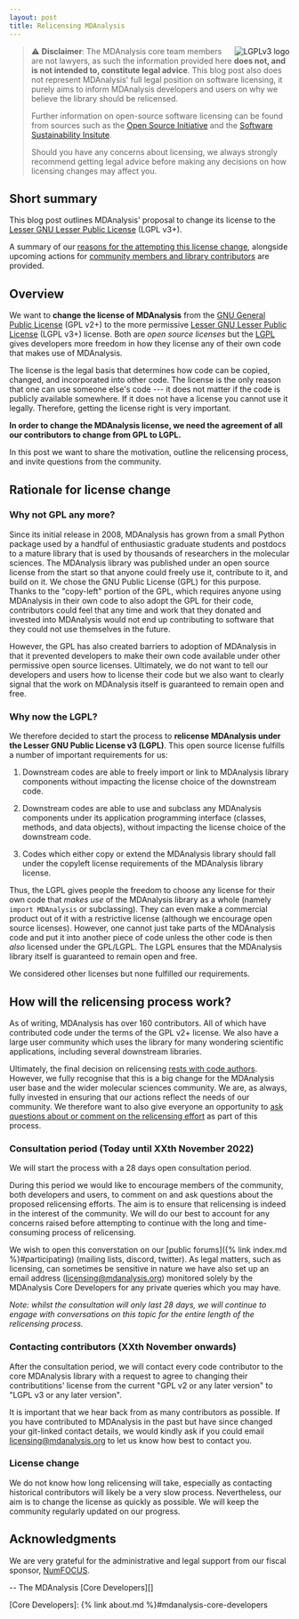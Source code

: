 ```yaml
---
layout: post
title: Relicensing MDAnalysis
---
```


<img src="https://www.gnu.org/graphics/lgplv3-with-text-154x68.png"
title="LGPLv3" alt="LGPLv3 logo" style="float: right"/>

> :warning: **Disclaimer**: The MDAnalysis core team members are not
> lawyers, as such the information provided here __does not, and is not
> intended to, constitute legal advice__. This blog post also does not
> represent MDAnalysis' full legal position on software licensing, it
> purely aims to inform MDAnalysis developers and users on why
> we believe the library should be relicensed.
>
> Further information on open-source software licensing can be found
> from sources such as the [Open Source Initiative][OSI] and the
> [Software Sustainability Insitute][SSI licensing].
>
> Should you have any concerns about licensing, we always strongly
> recommend getting legal advice before making any decisions on how
> licensing changes may affect you.


## Short summary

This blog post outlines MDAnalysis' proposal to change its license
to the [Lesser GNU Lesser Public License][LGPL] (LGPL v3+).

A summary of our [reasons for the attempting this license change](#Rationale-for-changing-licenses), alongside
upcoming actions for [community members and library contributors](#How-will-the-relicensing-process-work?) are provided.


## Overview

We want to **change the license of MDAnalysis** from the [GNU General
Public License][GPLv2] (GPL v2+) to the more permissive [Lesser GNU
Lesser Public License][LGPL] (LGPL v3+) license. Both are *open source
licenses* but the [LGPL][] gives developers more freedom in how they
license any of their own code that makes use of MDAnalysis.

The license is the legal basis that determines how code can be copied,
changed, and incorporated into other code. The license is the only
reason that one can use someone else's code --- it does not matter if
the code is publicly available somewhere. If it does not have a
license you cannot use it legally. Therefore, getting the license
right is very important.

**In order to change the MDAnalysis license, we need the agreement of
all our contributors to change from GPL to LGPL.**

In this post we want to share the motivation, outline the relicensing
process, and invite questions from the community.


## Rationale for license change


### Why not GPL any more?

Since its initial release in 2008, MDAnalysis has grown from a small
Python package used by a handful of enthusiastic graduate students and
postdocs to a mature library that is used by thousands of researchers
in the molecular sciences. The MDAnalysis library was published under
an open source license from the start so that anyone could freely use
it, contribute to it, and build on it. We chose the GNU Public License
(GPL) for this purpose. Thanks to the "copy-left" portion of the GPL,
which requires anyone using MDAnalysis in their own code to also adopt
the GPL for their code, contributors could feel that any time and work
that they donated and invested into MDAnalysis would not end up
contributing to software that they could not use themselves in the
future.

However, the GPL has also created barriers to adoption of MDAnalysis
in that it prevented developers to make their own code available under
other permissive open source licenses. Ultimately, we do not want to
tell our developers and users how to license their code but we also
want to clearly signal that the work on MDAnalysis itself is
guaranteed to remain open and free.


### Why now the LGPL?

We therefore decided to start the process to **relicense MDAnalysis
under the Lesser GNU Public License v3 (LGPL)**. This open source
license fulfills a number of important requirements for us:

1. Downstream codes are able to freely import or link to MDAnalysis
   library components without impacting the license choice of the
   downstream code.
   
2. Downstream codes are able to use and subclass any MDAnalysis components
   under its application programming interface (classes, methods, and
   data objects), without impacting the license choice of the
   downstream code.
   
3. Codes which either copy or extend the MDAnalysis library should
   fall under the copyleft license requirements of the MDAnalysis
   library license.
   
Thus, the LGPL gives people the freedom to choose any license for
their own code that *makes use* of the MDAnalysis library as a whole
(namely ``import MDAnalysis`` or subclassing). They can even make a
commercial product out of it with a restrictive license (although we
encourage open source licenses). However, one cannot just take parts
of the MDAnalysis code and put it into another piece of code unless
the other code is then *also* licensed under the GPL/LGPL. The LGPL
ensures that the MDAnalysis library itself is guaranteed to remain
open and free.

We considered other licenses but none fulfilled our requirements.

   
## How will the relicensing process work?

As of writing, MDAnalysis has over 160 contributors. All of which have
contributed code under the terms of the GPL v2+ license. We also have
a large user community which uses the library for many wondering scientific
applications, including several downstream libraries.

Ultimately, the final decision on relicensing [rests with code authors](#Contacting-contributors).
However, we fully recognise that this is a big change for the MDAnalysis
user base and the wider molecular sciences community. We are, as always,
fully invested in ensuring that our actions reflect the needs of our
community. We therefore want to also give everyone an opportunity to
[ask questions about or comment on the relicensing effort](#Consultation-period)
as part of this process.


### Consultation period (Today until XXth November 2022)

We will start the process with a 28 days open consultation period.

During this period we would like to encourage members of the community, both
developers and users, to comment on and ask questions about the proposed
relicensing efforts. The aim is to ensure that relicensing is indeed in the
interest of the community. We will do our best to account for any concerns
raised before attempting to continue with the long and time-consuming
process of relicensing.

We wish to open this converstation on our [public forums]({% link
index.md %}#participating) (mailing lists, discord, twitter). As legal matters,
such as licensing, can sometimes be sensitive in nature we have also set up
an email address (licensing@mdanalysis.org) monitored solely by the MDAnalysis
Core Developers for any private queries which you may have.

_Note: whilst the consultation will only last 28 days, we will continue
to engage with conversations on this topic for the entire length of the
relicensing process._


### Contacting contributors (XXth November onwards)

After the consultation period, we will contact every code contributor to
the core MDAnalysis library with a request to agree to changing their
contributitions' license from the current "GPL v2 or any later version" to 
"LGPL v3 or any later version".

It is important that we hear back from as many contributors as possible. If you have
contributed to MDAnalysis in the past but have since changed your git-linked contact
details, we would kindly ask if you could email licensing@mdanalysis.org to let us
know how best to contact you.


### License change

We do not know how long relicensing will take, especially as contacting
historical contributors will likely be a very slow process. Nevertheless,
our aim is to change the license as quickly as possible. We will keep the
community regularly updated on our progress.


## Acknowledgments

We are very grateful for the administrative and legal support from our
fiscal sponsor, [NumFOCUS][]. 


-- The MDAnalysis [Core Developers][]

[OSI]: https://opensource.org/osd
[SSI licensing]: https://www.software.ac.uk/resources/guides/choosing-open-source-licence
[GPLv2]: https://www.gnu.org/licenses/old-licenses/gpl-2.0.html
[LGPL]: https://www.gnu.org/licenses/lgpl-3.0.en.html
[NumFOCUS]: https://www.numfocus.org
[Core Developers]: {% link about.md %}#mdanalysis-core-developers
